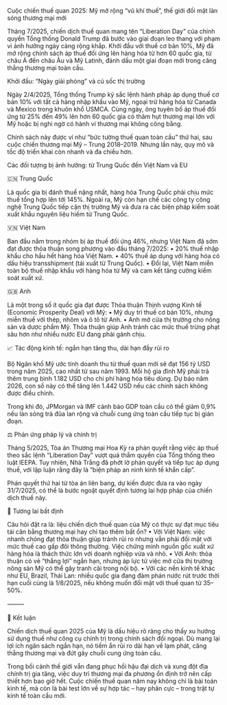 Cuộc chiến thuế quan 2025: Mỹ mở rộng “vũ khí thuế”, thế giới đối mặt làn sóng thương mại mới

Tháng 7/2025, chiến dịch thuế quan mang tên “Liberation Day” của chính quyền Tổng thống Donald Trump đã bước vào giai đoạn leo thang với phạm vi ảnh hưởng ngày càng rộng khắp. Khởi đầu với thuế cơ bản 10%, Mỹ đã mở rộng chính sách áp thuế đối ứng lên hàng hóa từ hơn 60 quốc gia, từ châu Á đến châu Âu và Mỹ Latinh, đánh dấu một giai đoạn mới trong căng thẳng thương mại toàn cầu.

Khởi đầu: “Ngày giải phóng” và cú sốc thị trường

Ngày 2/4/2025, Tổng thống Trump ký sắc lệnh hành pháp áp dụng thuế cơ bản 10% với tất cả hàng nhập khẩu vào Mỹ, ngoại trừ hàng hóa từ Canada và Mexico trong khuôn khổ USMCA. Cùng ngày, ông tuyên bố áp thuế đối ứng từ 25% đến 49% lên hơn 60 quốc gia có thâm hụt thương mại lớn với Mỹ hoặc bị nghi ngờ có hành vi thương mại không công bằng.

Chính sách này được ví như “bức tường thuế quan toàn cầu” thứ hai, sau cuộc chiến thương mại Mỹ – Trung 2018–2019. Nhưng lần này, quy mô và tốc độ triển khai còn nhanh và đa chiều hơn.

Các đối tượng bị ảnh hưởng: từ Trung Quốc đến Việt Nam và EU

🇨🇳 Trung Quốc

Là quốc gia bị đánh thuế nặng nhất, hàng hóa Trung Quốc phải chịu mức thuế tổng hợp lên tới 145%. Ngoài ra, Mỹ còn hạn chế các công ty công nghệ Trung Quốc tiếp cận thị trường Mỹ và đưa ra các biện pháp kiểm soát xuất khẩu nguyên liệu hiếm từ Trung Quốc.

🇻🇳 Việt Nam

Ban đầu nằm trong nhóm bị áp thuế đối ứng 46%, nhưng Việt Nam đã sớm đạt được thỏa thuận song phương vào đầu tháng 7/2025:
	•	20% thuế nhập khẩu cho hầu hết hàng hóa Việt Nam.
	•	40% thuế áp dụng với hàng hóa có dấu hiệu transshipment (tái xuất từ Trung Quốc).
	•	Đổi lại, Việt Nam miễn toàn bộ thuế nhập khẩu với hàng hóa từ Mỹ và cam kết tăng cường kiểm soát xuất xứ.

🇬🇧 Anh

Là một trong số ít quốc gia đạt được Thỏa thuận Thịnh vượng Kinh tế (Economic Prosperity Deal) với Mỹ:
	•	Mỹ duy trì thuế cơ bản 10%, nhưng miễn thuế với thép, nhôm và ô tô từ Anh.
	•	Anh mở cửa thị trường cho nông sản và dược phẩm Mỹ.
Thỏa thuận giúp Anh tránh các mức thuế trừng phạt sâu hơn như nhiều nước EU đang phải gánh chịu.

📈 Tác động kinh tế: ngắn hạn tăng thu, dài hạn đầy rủi ro

Bộ Ngân khố Mỹ ước tính doanh thu từ thuế quan mới sẽ đạt 156 tỷ USD trong năm 2025, cao nhất từ sau năm 1993. Mỗi hộ gia đình Mỹ phải trả thêm trung bình 1.182 USD cho chi phí hàng hóa tiêu dùng. Dự báo năm 2026, con số này có thể tăng lên 1.442 USD nếu các chính sách không được điều chỉnh.

Trong khi đó, JPMorgan và IMF cảnh báo GDP toàn cầu có thể giảm 0,9% nếu làn sóng trả đũa lan rộng và chuỗi cung ứng toàn cầu tiếp tục bị gián đoạn.

⚖️ Phản ứng pháp lý và chính trị

Tháng 5/2025, Tòa án Thương mại Hoa Kỳ ra phán quyết rằng việc áp thuế theo sắc lệnh “Liberation Day” vượt quá thẩm quyền của Tổng thống theo luật IEEPA. Tuy nhiên, Nhà Trắng đã phớt lờ phán quyết và tiếp tục áp dụng thuế, với lập luận rằng đây là “biện pháp an ninh kinh tế khẩn cấp”.

Phán quyết thứ hai từ tòa án liên bang, dự kiến được đưa ra vào ngày 31/7/2025, có thể là bước ngoặt quyết định tương lai hợp pháp của chiến dịch thuế này.

🔮 Tương lai bất định

Câu hỏi đặt ra là: liệu chiến dịch thuế quan của Mỹ có thực sự đạt mục tiêu tái cân bằng thương mại hay chỉ tạo thêm bất ổn?
	•	Với Việt Nam: việc nhanh chóng đạt thỏa thuận giúp tránh rủi ro nhưng vẫn phải đối mặt với mức thuế cao gấp đôi thông thường. Việc chứng minh nguồn gốc xuất xứ hàng hóa là thách thức lớn với doanh nghiệp vừa và nhỏ.
	•	Với Anh: thỏa thuận có vẻ “thắng lợi” ngắn hạn, nhưng áp lực từ việc mở cửa thị trường nông sản Mỹ có thể gây tranh cãi trong nội bộ.
	•	Với các nền kinh tế khác như EU, Brazil, Thái Lan: nhiều quốc gia đang đàm phán nước rút trước thời hạn cuối cùng là 1/8/2025, nếu không muốn đối mặt với thuế quan từ 35–50%.

⸻

📝 Kết luận

Chiến dịch thuế quan 2025 của Mỹ là dấu hiệu rõ ràng cho thấy xu hướng sử dụng thuế như công cụ chính trị trong chính sách đối ngoại. Dù mang lại lợi ích ngân sách ngắn hạn, nó tiềm ẩn rủi ro dài hạn về lạm phát, căng thẳng thương mại và đứt gãy chuỗi cung ứng toàn cầu.

Trong bối cảnh thế giới vẫn đang phục hồi hậu đại dịch và xung đột địa chính trị gia tăng, việc duy trì thương mại đa phương ổn định trở nên cấp thiết hơn bao giờ hết. Cuộc chiến thuế quan năm nay không chỉ là bài toán kinh tế, mà còn là bài test lớn về sự hợp tác – hay phân cực – trong trật tự kinh tế toàn cầu mới.

